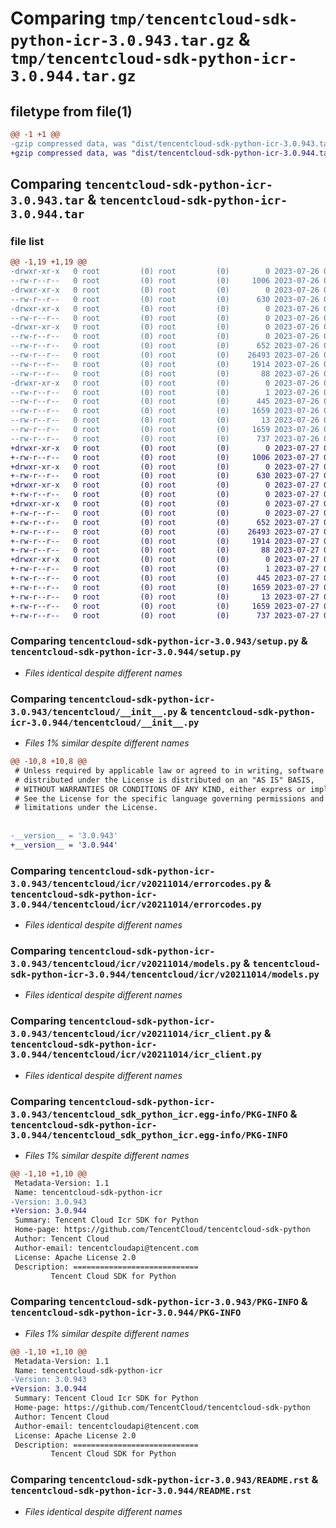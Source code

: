 # Comparing `tmp/tencentcloud-sdk-python-icr-3.0.943.tar.gz` & `tmp/tencentcloud-sdk-python-icr-3.0.944.tar.gz`

## filetype from file(1)

```diff
@@ -1 +1 @@
-gzip compressed data, was "dist/tencentcloud-sdk-python-icr-3.0.943.tar", last modified: Wed Jul 26 00:38:48 2023, max compression
+gzip compressed data, was "dist/tencentcloud-sdk-python-icr-3.0.944.tar", last modified: Thu Jul 27 02:17:03 2023, max compression
```

## Comparing `tencentcloud-sdk-python-icr-3.0.943.tar` & `tencentcloud-sdk-python-icr-3.0.944.tar`

### file list

```diff
@@ -1,19 +1,19 @@
-drwxr-xr-x   0 root         (0) root         (0)        0 2023-07-26 00:38:48.000000 tencentcloud-sdk-python-icr-3.0.943/
--rw-r--r--   0 root         (0) root         (0)     1006 2023-07-26 00:38:48.000000 tencentcloud-sdk-python-icr-3.0.943/setup.py
-drwxr-xr-x   0 root         (0) root         (0)        0 2023-07-26 00:38:48.000000 tencentcloud-sdk-python-icr-3.0.943/tencentcloud/
--rw-r--r--   0 root         (0) root         (0)      630 2023-07-26 00:38:48.000000 tencentcloud-sdk-python-icr-3.0.943/tencentcloud/__init__.py
-drwxr-xr-x   0 root         (0) root         (0)        0 2023-07-26 00:38:48.000000 tencentcloud-sdk-python-icr-3.0.943/tencentcloud/icr/
--rw-r--r--   0 root         (0) root         (0)        0 2023-07-26 00:38:48.000000 tencentcloud-sdk-python-icr-3.0.943/tencentcloud/icr/__init__.py
-drwxr-xr-x   0 root         (0) root         (0)        0 2023-07-26 00:38:48.000000 tencentcloud-sdk-python-icr-3.0.943/tencentcloud/icr/v20211014/
--rw-r--r--   0 root         (0) root         (0)        0 2023-07-26 00:38:48.000000 tencentcloud-sdk-python-icr-3.0.943/tencentcloud/icr/v20211014/__init__.py
--rw-r--r--   0 root         (0) root         (0)      652 2023-07-26 00:38:48.000000 tencentcloud-sdk-python-icr-3.0.943/tencentcloud/icr/v20211014/errorcodes.py
--rw-r--r--   0 root         (0) root         (0)    26493 2023-07-26 00:38:48.000000 tencentcloud-sdk-python-icr-3.0.943/tencentcloud/icr/v20211014/models.py
--rw-r--r--   0 root         (0) root         (0)     1914 2023-07-26 00:38:48.000000 tencentcloud-sdk-python-icr-3.0.943/tencentcloud/icr/v20211014/icr_client.py
--rw-r--r--   0 root         (0) root         (0)       88 2023-07-26 00:38:48.000000 tencentcloud-sdk-python-icr-3.0.943/setup.cfg
-drwxr-xr-x   0 root         (0) root         (0)        0 2023-07-26 00:38:48.000000 tencentcloud-sdk-python-icr-3.0.943/tencentcloud_sdk_python_icr.egg-info/
--rw-r--r--   0 root         (0) root         (0)        1 2023-07-26 00:38:48.000000 tencentcloud-sdk-python-icr-3.0.943/tencentcloud_sdk_python_icr.egg-info/dependency_links.txt
--rw-r--r--   0 root         (0) root         (0)      445 2023-07-26 00:38:48.000000 tencentcloud-sdk-python-icr-3.0.943/tencentcloud_sdk_python_icr.egg-info/SOURCES.txt
--rw-r--r--   0 root         (0) root         (0)     1659 2023-07-26 00:38:48.000000 tencentcloud-sdk-python-icr-3.0.943/tencentcloud_sdk_python_icr.egg-info/PKG-INFO
--rw-r--r--   0 root         (0) root         (0)       13 2023-07-26 00:38:48.000000 tencentcloud-sdk-python-icr-3.0.943/tencentcloud_sdk_python_icr.egg-info/top_level.txt
--rw-r--r--   0 root         (0) root         (0)     1659 2023-07-26 00:38:48.000000 tencentcloud-sdk-python-icr-3.0.943/PKG-INFO
--rw-r--r--   0 root         (0) root         (0)      737 2023-07-26 00:38:48.000000 tencentcloud-sdk-python-icr-3.0.943/README.rst
+drwxr-xr-x   0 root         (0) root         (0)        0 2023-07-27 02:17:03.000000 tencentcloud-sdk-python-icr-3.0.944/
+-rw-r--r--   0 root         (0) root         (0)     1006 2023-07-27 02:17:03.000000 tencentcloud-sdk-python-icr-3.0.944/setup.py
+drwxr-xr-x   0 root         (0) root         (0)        0 2023-07-27 02:17:03.000000 tencentcloud-sdk-python-icr-3.0.944/tencentcloud/
+-rw-r--r--   0 root         (0) root         (0)      630 2023-07-27 02:17:03.000000 tencentcloud-sdk-python-icr-3.0.944/tencentcloud/__init__.py
+drwxr-xr-x   0 root         (0) root         (0)        0 2023-07-27 02:17:03.000000 tencentcloud-sdk-python-icr-3.0.944/tencentcloud/icr/
+-rw-r--r--   0 root         (0) root         (0)        0 2023-07-27 02:17:03.000000 tencentcloud-sdk-python-icr-3.0.944/tencentcloud/icr/__init__.py
+drwxr-xr-x   0 root         (0) root         (0)        0 2023-07-27 02:17:03.000000 tencentcloud-sdk-python-icr-3.0.944/tencentcloud/icr/v20211014/
+-rw-r--r--   0 root         (0) root         (0)        0 2023-07-27 02:17:03.000000 tencentcloud-sdk-python-icr-3.0.944/tencentcloud/icr/v20211014/__init__.py
+-rw-r--r--   0 root         (0) root         (0)      652 2023-07-27 02:17:03.000000 tencentcloud-sdk-python-icr-3.0.944/tencentcloud/icr/v20211014/errorcodes.py
+-rw-r--r--   0 root         (0) root         (0)    26493 2023-07-27 02:17:03.000000 tencentcloud-sdk-python-icr-3.0.944/tencentcloud/icr/v20211014/models.py
+-rw-r--r--   0 root         (0) root         (0)     1914 2023-07-27 02:17:03.000000 tencentcloud-sdk-python-icr-3.0.944/tencentcloud/icr/v20211014/icr_client.py
+-rw-r--r--   0 root         (0) root         (0)       88 2023-07-27 02:17:03.000000 tencentcloud-sdk-python-icr-3.0.944/setup.cfg
+drwxr-xr-x   0 root         (0) root         (0)        0 2023-07-27 02:17:03.000000 tencentcloud-sdk-python-icr-3.0.944/tencentcloud_sdk_python_icr.egg-info/
+-rw-r--r--   0 root         (0) root         (0)        1 2023-07-27 02:17:03.000000 tencentcloud-sdk-python-icr-3.0.944/tencentcloud_sdk_python_icr.egg-info/dependency_links.txt
+-rw-r--r--   0 root         (0) root         (0)      445 2023-07-27 02:17:03.000000 tencentcloud-sdk-python-icr-3.0.944/tencentcloud_sdk_python_icr.egg-info/SOURCES.txt
+-rw-r--r--   0 root         (0) root         (0)     1659 2023-07-27 02:17:03.000000 tencentcloud-sdk-python-icr-3.0.944/tencentcloud_sdk_python_icr.egg-info/PKG-INFO
+-rw-r--r--   0 root         (0) root         (0)       13 2023-07-27 02:17:03.000000 tencentcloud-sdk-python-icr-3.0.944/tencentcloud_sdk_python_icr.egg-info/top_level.txt
+-rw-r--r--   0 root         (0) root         (0)     1659 2023-07-27 02:17:03.000000 tencentcloud-sdk-python-icr-3.0.944/PKG-INFO
+-rw-r--r--   0 root         (0) root         (0)      737 2023-07-27 02:17:03.000000 tencentcloud-sdk-python-icr-3.0.944/README.rst
```

### Comparing `tencentcloud-sdk-python-icr-3.0.943/setup.py` & `tencentcloud-sdk-python-icr-3.0.944/setup.py`

 * *Files identical despite different names*

### Comparing `tencentcloud-sdk-python-icr-3.0.943/tencentcloud/__init__.py` & `tencentcloud-sdk-python-icr-3.0.944/tencentcloud/__init__.py`

 * *Files 1% similar despite different names*

```diff
@@ -10,8 +10,8 @@
 # Unless required by applicable law or agreed to in writing, software
 # distributed under the License is distributed on an "AS IS" BASIS,
 # WITHOUT WARRANTIES OR CONDITIONS OF ANY KIND, either express or implied.
 # See the License for the specific language governing permissions and
 # limitations under the License.
 
 
-__version__ = '3.0.943'
+__version__ = '3.0.944'
```

### Comparing `tencentcloud-sdk-python-icr-3.0.943/tencentcloud/icr/v20211014/errorcodes.py` & `tencentcloud-sdk-python-icr-3.0.944/tencentcloud/icr/v20211014/errorcodes.py`

 * *Files identical despite different names*

### Comparing `tencentcloud-sdk-python-icr-3.0.943/tencentcloud/icr/v20211014/models.py` & `tencentcloud-sdk-python-icr-3.0.944/tencentcloud/icr/v20211014/models.py`

 * *Files identical despite different names*

### Comparing `tencentcloud-sdk-python-icr-3.0.943/tencentcloud/icr/v20211014/icr_client.py` & `tencentcloud-sdk-python-icr-3.0.944/tencentcloud/icr/v20211014/icr_client.py`

 * *Files identical despite different names*

### Comparing `tencentcloud-sdk-python-icr-3.0.943/tencentcloud_sdk_python_icr.egg-info/PKG-INFO` & `tencentcloud-sdk-python-icr-3.0.944/tencentcloud_sdk_python_icr.egg-info/PKG-INFO`

 * *Files 1% similar despite different names*

```diff
@@ -1,10 +1,10 @@
 Metadata-Version: 1.1
 Name: tencentcloud-sdk-python-icr
-Version: 3.0.943
+Version: 3.0.944
 Summary: Tencent Cloud Icr SDK for Python
 Home-page: https://github.com/TencentCloud/tencentcloud-sdk-python
 Author: Tencent Cloud
 Author-email: tencentcloudapi@tencent.com
 License: Apache License 2.0
 Description: ============================
         Tencent Cloud SDK for Python
```

### Comparing `tencentcloud-sdk-python-icr-3.0.943/PKG-INFO` & `tencentcloud-sdk-python-icr-3.0.944/PKG-INFO`

 * *Files 1% similar despite different names*

```diff
@@ -1,10 +1,10 @@
 Metadata-Version: 1.1
 Name: tencentcloud-sdk-python-icr
-Version: 3.0.943
+Version: 3.0.944
 Summary: Tencent Cloud Icr SDK for Python
 Home-page: https://github.com/TencentCloud/tencentcloud-sdk-python
 Author: Tencent Cloud
 Author-email: tencentcloudapi@tencent.com
 License: Apache License 2.0
 Description: ============================
         Tencent Cloud SDK for Python
```

### Comparing `tencentcloud-sdk-python-icr-3.0.943/README.rst` & `tencentcloud-sdk-python-icr-3.0.944/README.rst`

 * *Files identical despite different names*

